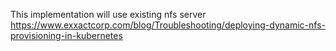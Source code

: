 This implementation will use existing nfs server
https://www.exxactcorp.com/blog/Troubleshooting/deploying-dynamic-nfs-provisioning-in-kubernetes


